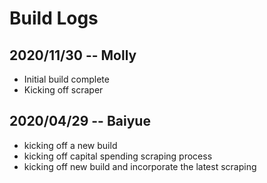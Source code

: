 # Build Logs

## 2020/11/30 -- Molly
+ Initial build complete
+ Kicking off scraper

## 2020/04/29 -- Baiyue
+ kicking off a new build
+ kicking off capital spending scraping process
+ kicking off new build and incorporate the latest scraping
